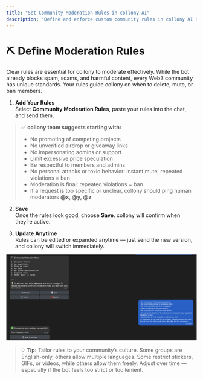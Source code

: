 ```yaml
---
title: "Set Community Moderation Rules in collony AI"
description: "Define and enforce custom community rules in collony AI so your Telegram group stays safe and consistent."
---
```


# ⛏️ Define Moderation Rules

Clear rules are essential for collony to moderate effectively. While the bot already blocks spam, scams, and harmful content, every Web3 community has unique standards. Your rules guide collony on when to delete, mute, or ban members.

1. **Add Your Rules**  
   Select **Community Moderation Rules**, paste your rules into the chat, and send them.  

> ✅ **collony team suggests starting with:**  
> - No promoting of competing projects  
> - No unverified airdrop or giveaway links  
> - No impersonating admins or support  
> - Limit excessive price speculation  
> - Be respectful to members and admins  
> - No personal attacks or toxic behavior: instant mute, repeated violations = ban  
> - Moderation is final: repeated violations = ban  
> - If a request is too specific or unclear, collony should ping human moderators **@x, @y, @z**  

2. **Save**  
   Once the rules look good, choose **Save**. collony will confirm when they’re active.  

3. **Update Anytime**  
   Rules can be edited or expanded anytime — just send the new version, and collony will switch immediately.  

![Setting up moderation rules in collony AI](/public/Screenshot_2025-08-28_at_14.49.19.png)

> 💡 **Tip:** Tailor rules to your community’s culture. Some groups are English-only, others allow multiple languages. Some restrict stickers, GIFs, or videos, while others allow them freely. Adjust over time — especially if the bot feels too strict or too lenient.